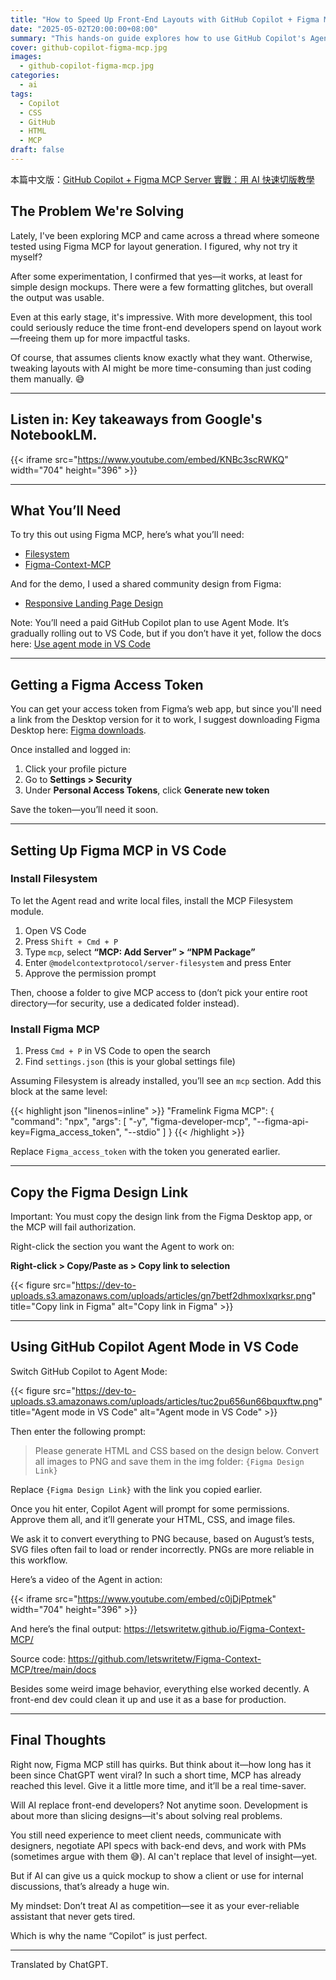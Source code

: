 ```yaml
---
title: "How to Speed Up Front-End Layouts with GitHub Copilot + Figma MCP"
date: "2025-05-02T20:00:00+08:00"
summary: "This hands-on guide explores how to use GitHub Copilot's Agent Mode with Figma's MCP integration to quickly generate HTML and CSS from Figma designs using AI. While not perfect, the results are surprisingly usable for simple layouts and could save front-end developers a lot of time."
cover: github-copilot-figma-mcp.jpg
images:
  - github-copilot-figma-mcp.jpg
categories:
  - ai
tags:
  - Copilot
  - CSS
  - GitHub
  - HTML
  - MCP
draft: false
---
```


本篇中文版：[GitHub Copilot + Figma MCP Server 實戰：用 AI 快速切版教學](https://www.letswrite.tw/github-copilot-figma-mcp/)

## The Problem We're Solving

Lately, I've been exploring MCP and came across a thread where someone tested using Figma MCP for layout generation. I figured, why not try it myself?

After some experimentation, I confirmed that yes—it works, at least for simple design mockups. There were a few formatting glitches, but overall the output was usable.

Even at this early stage, it's impressive. With more development, this tool could seriously reduce the time front-end developers spend on layout work—freeing them up for more impactful tasks.

Of course, that assumes clients know exactly what they want. Otherwise, tweaking layouts with AI might be more time-consuming than just coding them manually. 😅

---

## Listen in: Key takeaways from Google's NotebookLM.

{{< iframe src="https://www.youtube.com/embed/KNBc3scRWKQ" width="704" height="396" >}}

---

## What You’ll Need

To try this out using Figma MCP, here’s what you’ll need:

- [Filesystem](https://github.com/modelcontextprotocol/servers/tree/main/src/filesystem)
- [Figma-Context-MCP](https://github.com/GLips/Figma-Context-MCP)

And for the demo, I used a shared community design from Figma:

- [Responsive Landing Page Design](https://www.figma.com/community/file/1222060007934600841)

Note: You’ll need a paid GitHub Copilot plan to use Agent Mode. It’s gradually rolling out to VS Code, but if you don’t have it yet, follow the docs here: [Use agent mode in VS Code](https://code.visualstudio.com/docs/copilot/chat/chat-agent-mode)

---

## Getting a Figma Access Token

You can get your access token from Figma’s web app, but since you'll need a link from the Desktop version for it to work, I suggest downloading Figma Desktop here: [Figma downloads](https://www.figma.com/downloads/).

Once installed and logged in:

1. Click your profile picture
2. Go to **Settings > Security**
3. Under **Personal Access Tokens**, click **Generate new token**

Save the token—you’ll need it soon.

---

## Setting Up Figma MCP in VS Code

### Install Filesystem

To let the Agent read and write local files, install the MCP Filesystem module.

1. Open VS Code
2. Press `Shift + Cmd + P`
3. Type `mcp`, select **“MCP: Add Server” > “NPM Package”**
4. Enter `@modelcontextprotocol/server-filesystem` and press Enter
5. Approve the permission prompt

Then, choose a folder to give MCP access to (don’t pick your entire root directory—for security, use a dedicated folder instead).

### Install Figma MCP

1. Press `Cmd + P` in VS Code to open the search
2. Find `settings.json` (this is your global settings file)

Assuming Filesystem is already installed, you’ll see an `mcp` section. Add this block at the same level:

<!-- prettier-ignore-start -->
{{< highlight json "linenos=inline" >}}
"Framelink Figma MCP": {
  "command": "npx",
  "args": [
    "-y",
    "figma-developer-mcp",
    "--figma-api-key=Figma_access_token",
    "--stdio"
  ]
}
{{< /highlight >}}
<!-- prettier-ignore-end -->

Replace `Figma_access_token` with the token you generated earlier.

---

## Copy the Figma Design Link

Important: You must copy the design link from the Figma Desktop app, or the MCP will fail authorization.

Right-click the section you want the Agent to work on:

**Right-click > Copy/Paste as > Copy link to selection**

{{< figure src="https://dev-to-uploads.s3.amazonaws.com/uploads/articles/gn7betf2dhmoxlxqrksr.png" title="Copy link in Figma" alt="Copy link in Figma" >}}

---

## Using GitHub Copilot Agent Mode in VS Code

Switch GitHub Copilot to Agent Mode:

{{< figure src="https://dev-to-uploads.s3.amazonaws.com/uploads/articles/tuc2pu656un66bquxftw.png" title="Agent mode in VS Code" alt="Agent mode in VS Code" >}}

Then enter the following prompt:

> Please generate HTML and CSS based on the design below. Convert all images to PNG and save them in the img folder:
> `{Figma Design Link}`

Replace `{Figma Design Link}` with the link you copied earlier.

Once you hit enter, Copilot Agent will prompt for some permissions. Approve them all, and it’ll generate your HTML, CSS, and image files.

We ask it to convert everything to PNG because, based on August’s tests, SVG files often fail to load or render incorrectly. PNGs are more reliable in this workflow.

Here’s a video of the Agent in action:

{{< iframe src="https://www.youtube.com/embed/c0jDjPptmek" width="704" height="396" >}}

And here’s the final output:
<https://letswritetw.github.io/Figma-Context-MCP/>

Source code:
<https://github.com/letswritetw/Figma-Context-MCP/tree/main/docs>

Besides some weird image behavior, everything else worked decently. A front-end dev could clean it up and use it as a base for production.

---

## Final Thoughts

Right now, Figma MCP still has quirks. But think about it—how long has it been since ChatGPT went viral? In such a short time, MCP has already reached this level. Give it a little more time, and it’ll be a real time-saver.

Will AI replace front-end developers? Not anytime soon. Development is about more than slicing designs—it's about solving real problems.

You still need experience to meet client needs, communicate with designers, negotiate API specs with back-end devs, and work with PMs (sometimes argue with them 😅). AI can't replace that level of insight—yet.

But if AI can give us a quick mockup to show a client or use for internal discussions, that’s already a huge win.

My mindset: Don’t treat AI as competition—see it as your ever-reliable assistant that never gets tired.

Which is why the name “Copilot” is just perfect.

---

Translated by ChatGPT.
